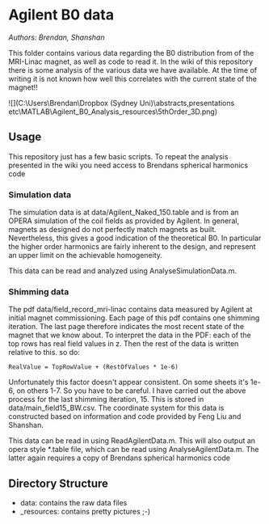 # Agilent B0 data

*Authors: Brendan, Shanshan*

This folder contains various data regarding the B0 distribution from of the MRI-Linac magnet, as well as code to read it. In the wiki of this repository there is some analysis of the various data we have available.
At the time of writing it is not known how well this correlates with the current state of the magnet!! 

![](C:\Users\Brendan\Dropbox (Sydney Uni)\abstracts,presentations etc\MATLAB\Agilent_B0_Analysis\_resources\5thOrder_3D.png)



## Usage

This repository just has a few basic scripts. To repeat the analysis presented in the wiki you need access to Brendans spherical harmonics code

### Simulation data

The simulation data is at data/Agilent_Naked_150.table and is from an OPERA simulation of the coil fields as provided by Agilent. In general, magnets as designed do not perfectly match magnets as built. Nevertheless, this gives a good indication of the theoretical B0. In particular the higher order harmonics are fairly inherent to the design, and represent an upper limit on the achievable homogeneity.

This data can be read and analyzed using AnalyseSimulationData.m.

### Shimming data

The pdf data/field_record_mri-linac contains data measured by Agilent at initial magnet commissioning. Each page of this pdf contains one shimming iteration. The last page therefore indicates the most recent state of the magnet that we know about. To interpret the data in the PDF: each of the top rows has real field values in z. Then the rest of the data is written relative to this. so do:

	RealValue = TopRowValue + (RestOfValues * 1e-6)

Unfortunately this factor doesn't appear consistent. On some sheets it's 1e-6, on others 1-7. So you have to be careful. I have carried out the above process for the last shimming iteration, 15. This is stored in data/main_field15_BW.csv. The coordinate system for this data is constructed based on information and code provided by Feng Liu and Shanshan.

This data can be read in using ReadAgilentData.m. This will also output an opera style *.table file, which can be read using AnalyseAgilentData.m. The latter again requires a copy of Brendans spherical harmonics code

## Directory Structure

- data: contains the raw data files
- _resources: contains pretty pictures ;-)

